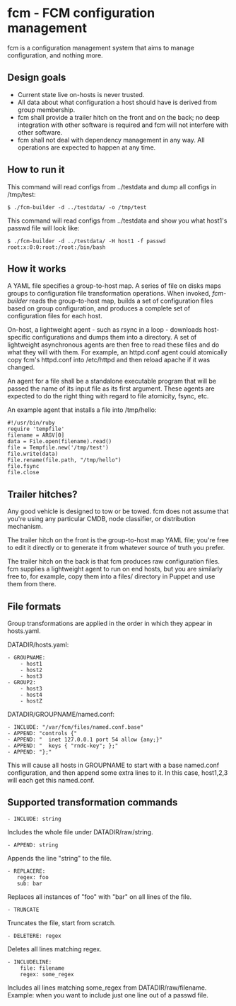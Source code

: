 fcm - FCM configuration management
===

fcm is a configuration management system that aims to manage configuration, and
nothing more.

## Design goals

* Current state live on-hosts is never trusted.
* All data about what configuration a host should have is derived from group
  membership.
* fcm shall provide a trailer hitch on the front and on the back; no deep
  integration with other software is required and fcm will not interfere with
  other software.
* fcm shall not deal with dependency management in any way.  All operations are
  expected to happen at any time.

## How to run it

This command will read configs from ../testdata and dump all configs in 
/tmp/test:

    $ ./fcm-builder -d ../testdata/ -o /tmp/test

This command will read configs from ../testdata and show you what host1's passwd
file will look like:

    $ ./fcm-builder -d ../testdata/ -H host1 -f passwd
    root:x:0:0:root:/root:/bin/bash

## How it works

A YAML file specifies a group-to-host map.  A series of file on disks maps
groups to configuration file transformation operations.  When invoked,
*fcm-builder* reads the group-to-host map, builds a set of configuration files
based on group configuration, and produces a complete set of configuration files
for each host.

On-host, a lightweight agent - such as rsync in a loop - downloads host-specific
configurations and dumps them into a directory.  A set of lightweight
asynchronous agents are then free to read these files and do what they will with
them.  For example, an httpd.conf agent could atomically copy fcm's httpd.conf
into /etc/httpd and then reload apache if it was changed.

An agent for a file shall be a standalone executable program that will be passed
the name of its input file as its first argument.  These agents are expected to
do the right thing with regard to file atomicity, fsync, etc.

An example agent that installs a file into /tmp/hello:

    #!/usr/bin/ruby
    require 'tempfile'
    filename = ARGV[0]
    data = File.open(filename).read()
    file = Tempfile.new('/tmp/test')
    file.write(data)
    File.rename(file.path, "/tmp/hello")
    file.fsync
    file.close


## Trailer hitches?

Any good vehicle is designed to tow or be towed.  fcm does not assume that
you're using any particular CMDB, node classifier, or distribution mechanism.

The trailer hitch on the front is the group-to-host map YAML file; you're free
to edit it directly or to generate it from whatever source of truth you prefer.

The trailer hitch on the back is that fcm produces raw configuration files.  fcm
supplies a lightweight agent to run on end hosts, but you are similarly free to,
for example, copy them into a files/ directory in Puppet and use them from
there.

## File formats

Group transformations are applied in the order in which they appear in
hosts.yaml. 

DATADIR/hosts.yaml:

    - GROUPNAME:
        - host1
        - host2
        - host3
    - GROUP2:
        - host3
        - host4
        - hostZ

DATADIR/GROUPNAME/named.conf:

    - INCLUDE: "/var/fcm/files/named.conf.base"
    - APPEND: "controls {"
    - APPEND: "  inet 127.0.0.1 port 54 allow {any;}"
    - APPEND: "  keys { "rndc-key"; };"
    - APPEND: "};"

This will cause all hosts in GROUPNAME to start with a base named.conf
configuration, and then append some extra lines to it.  In this case, host1,2,3
will each get this named.conf.

## Supported transformation commands

    
    - INCLUDE: string

Includes the whole file under DATADIR/raw/string.

    - APPEND: string

Appends the line "string" to the file.

    - REPLACERE:
       regex: foo
       sub: bar

Replaces all instances of "foo" with "bar" on all lines of the file.

    - TRUNCATE

Truncates the file, start from scratch.

    - DELETERE: regex

Deletes all lines matching regex.

    - INCLUDELINE:
        file: filename
        regex: some_regex

Includes all lines matching some_regex from DATADIR/raw/filename.  Example:
when you want to include just one line out of a passwd file.



